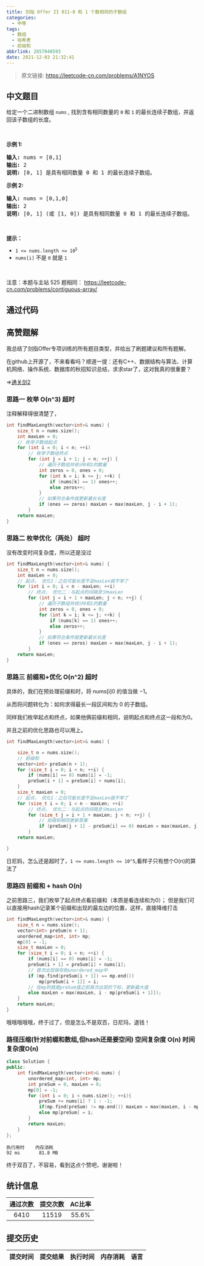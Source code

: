 ```yaml
---
title: 剑指 Offer II 011-0 和 1 个数相同的子数组
categories:
  - 中等
tags:
  - 数组
  - 哈希表
  - 前缀和
abbrlink: 2857040593
date: 2021-12-03 21:32:41
---
```


> 原文链接: https://leetcode-cn.com/problems/A1NYOS




## 中文题目
<div><p>给定一个二进制数组 <code>nums</code> , 找到含有相同数量的 <code>0</code> 和 <code>1</code> 的最长连续子数组，并返回该子数组的长度。</p>

<p>&nbsp;</p>

<p><strong>示例 1:</strong></p>

<pre>
<strong>输入:</strong> nums = [0,1]
<strong>输出:</strong> 2
<strong>说明:</strong> [0, 1] 是具有相同数量 0 和 1 的最长连续子数组。</pre>

<p><strong>示例 2:</strong></p>

<pre>
<strong>输入:</strong> nums = [0,1,0]
<strong>输出:</strong> 2
<strong>说明:</strong> [0, 1] (或 [1, 0]) 是具有相同数量 0 和 1 的最长连续子数组。</pre>

<p>&nbsp;</p>

<p><strong>提示：</strong></p>

<ul>
	<li><code>1 &lt;= nums.length &lt;= 10<sup>5</sup></code></li>
	<li><code>nums[i]</code> 不是 <code>0</code> 就是 <code>1</code></li>
</ul>

<p>&nbsp;</p>

<p><meta charset="UTF-8" />注意：本题与主站 525&nbsp;题相同：&nbsp;<a href="https://leetcode-cn.com/problems/contiguous-array/">https://leetcode-cn.com/problems/contiguous-array/</a></p>
</div>

## 通过代码
<RecoDemo>
</RecoDemo>


## 高赞题解
我总结了剑指Offer专项训练的所有题目类型，并给出了刷题建议和所有题解。

在github上开源了，不来看看吗？顺道一提：还有C++、数据结构与算法、计算机网络、操作系统、数据库的秋招知识总结，求求star了，这对我真的很重要？

$\Rightarrow$[通关剑2](https://github.com/muluoleiguo/interview/tree/master/%E9%9D%A2%E8%AF%95/%E7%AE%97%E6%B3%95%E4%B8%8E%E6%95%B0%E6%8D%AE%E7%BB%93%E6%9E%84/%E5%89%91%E6%8C%87Offer%E4%B8%93%E9%A1%B9%E8%AE%AD%E7%BB%83%EF%BC%88%E5%89%912%EF%BC%89)

### 思路一 枚举 O(n^3) 超时
注释解释得很清楚了，
```cpp
int findMaxLength(vector<int>& nums) {
    size_t n = nums.size();
    int maxLen = 0;
    // 枚举子数组起点
    for (int i = 0; i < n; ++i)
        // 枚举子数组终点
        for (int j = i + 1; j < n; ++j) {
            // 遍历子数组并统计0和1的数量
            int zeros = 0, ones = 0;
            for (int k = i; k <= j; ++k) {
                if (nums[k] == 1) ones++;
                else zeros++;
            }
            // 如果符合条件就更新最长长度
            if (ones == zeros) maxLen = max(maxLen, j - i + 1);
        }
    return maxLen; 
}
```
### 思路二 枚举优化（两处） 超时
没有改变时间复杂度，所以还是没过
```cpp
int findMaxLength(vector<int>& nums) {
    size_t n = nums.size();
    int maxLen = 0;
    // 起点， 优化1：之后可能长度不足maxLen就不举了
    for (int i = 0; i < n - maxLen; ++i)
        // 终点， 优化二：与起点的间隔至少maxLen
        for (int j = i + 1 + maxLen; j < n; ++j) {
            // 遍历子数组并统计0和1的数量
            int zeros = 0, ones = 0;
            for (int k = i; k <= j; ++k) {
                if (nums[k] == 1) ones++;
                else zeros++;
            }
            // 如果符合条件就更新最长长度
            if (ones == zeros) maxLen = max(maxLen, j - i + 1);
        }
    return maxLen; 
}
```
### 思路三 前缀和+优化 O(n^2) 超时
具体的，我们在预处理前缀和时，将 nums[i]0 的值当做 −1。

从而将问题转化为：如何求得最长一段区间和为 0 的子数组。

同样我们枚举起点和终点，如果他俩前缀和相同，说明起点和终点这一段和为0。

并且之前的优化思路也可以用上。

```cpp
int findMaxLength(vector<int>& nums) {

    size_t n = nums.size();
    // 前缀和
    vector<int> preSum(n + 1);
    for (size_t i = 0; i < n; ++i) {
        if (nums[i] == 0) nums[i] = -1;
        preSum[i + 1] = preSum[i] + nums[i];
    }
    size_t maxLen = 0;
    // 起点， 优化1：之后可能长度不足maxLen就不举了
    for (size_t i = 0; i < n - maxLen; ++i)
        // 终点， 优化二：与起点的间隔至少maxLen
        for (size_t j = i + 1 + maxLen; j < n; ++j) {
            // 前缀和相同更新答案
            if (preSum[j + 1] - preSum[i] == 0) maxLen = max(maxLen, j - i + 1);
        }
    return maxLen;

}
```
日尼妈，怎么还是超时了，`1 <= nums.length <= 10^5`,看样子只有想个O(n)的算法了

### 思路四 前缀和 + hash O(n)
之前思路三，我们枚举了起点终点看前缀和（本质是看连续和为0）；
但是我们可以直接用hash记录某个前缀和出现的最左边的位置，这样，直接降维打击

```cpp
int findMaxLength(vector<int>& nums) {
    size_t n = nums.size();
    vector<int> preSum(n + 1);
    unordered_map<int, int> mp;
    mp[0] = -1;
    size_t maxLen = 0;
    for (size_t i = 0; i < n; ++i) {
        if (nums[i] == 0) nums[i] = -1;
        preSum[i + 1] = preSum[i] + nums[i];
        // 首次出现保存到unordered_map中
        if (mp.find(preSum[i + 1]) == mp.end())
            mp[preSum[i + 1]] = i;
        // 在mp的就是preSum值之前首次出现的下标，更新最大值
        else maxLen = max(maxLen, i - mp[preSum[i + 1]]);
    }
    return maxLen;
}
```
哦哦哦哦哦，终于过了，但是怎么不是双百，日尼玛，退钱！

### 路径压缩(针对前缀和数组,但hash还是要空间) 空间复杂度 O(n) 时间复杂度O(n) 

```cpp
class Solution {
public:
    int findMaxLength(vector<int>& nums) {
        unordered_map<int, int> mp;
        int preSum = 0, maxLen = 0;
        mp[0] = -1;
        for (int i = 0; i < nums.size(); ++i){
            preSum += nums[i] ? 1 : -1;
            if(mp.find(preSum) != mp.end()) maxLen = max(maxLen, i - mp[preSum]);
            else mp[preSum] = i;
        }    
        return maxLen;  
    }
};
```
```
执行用时	内存消耗
92 ms	    81.8 MB
```

终于双百了，不容易，看到这点个赞吧，谢谢啦！

## 统计信息
| 通过次数 | 提交次数 | AC比率 |
| :------: | :------: | :------: |
|    6410    |    11519    |   55.6%   |

## 提交历史
| 提交时间 | 提交结果 | 执行时间 |  内存消耗  | 语言 |
| :------: | :------: | :------: | :--------: | :--------: |
